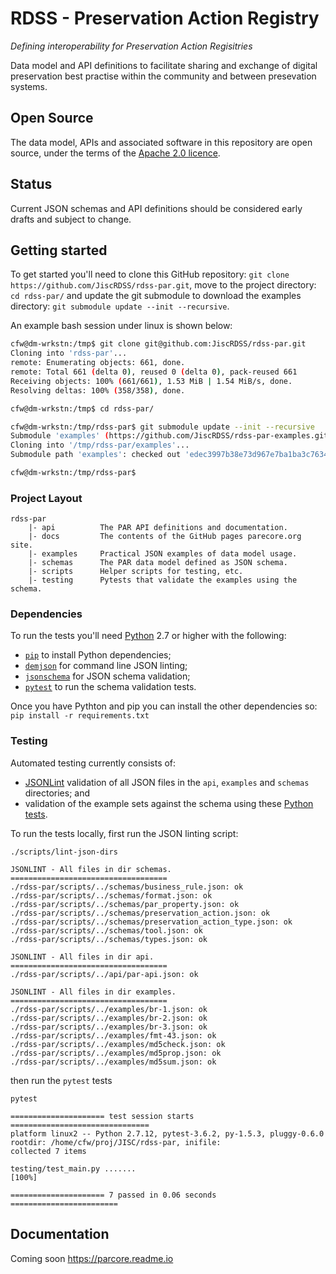 # RDSS - Preservation Action Registry
*Defining interoperability for Preservation Action Regisitries*

Data model and API definitions to facilitate sharing and exchange of digital preservation best practise within the community and between presevation systems.

## Open Source
The data model, APIs and associated software in this repository are open source, under the terms of the [Apache 2.0 licence](LICENCE).

## Status
Current JSON schemas and API definitions should be considered early drafts and subject to change.

## Getting started
To get started you'll need to clone this GitHub repository:
`git clone https://github.com/JiscRDSS/rdss-par.git`, move to the project
directory: `cd rdss-par/` and update the git submodule to download the examples
directory: `git submodule update --init --recursive`.

An example bash session under linux is shown below:

```bash
cfw@dm-wrkstn:/tmp$ git clone git@github.com:JiscRDSS/rdss-par.git
Cloning into 'rdss-par'...
remote: Enumerating objects: 661, done.
remote: Total 661 (delta 0), reused 0 (delta 0), pack-reused 661
Receiving objects: 100% (661/661), 1.53 MiB | 1.54 MiB/s, done.
Resolving deltas: 100% (358/358), done.

cfw@dm-wrkstn:/tmp$ cd rdss-par/

cfw@dm-wrkstn:/tmp/rdss-par$ git submodule update --init --recursive
Submodule 'examples' (https://github.com/JiscRDSS/rdss-par-examples.git) registered for path 'examples'
Cloning into '/tmp/rdss-par/examples'...
Submodule path 'examples': checked out 'edec3997b38e73d967e7ba1ba3c76345e02097f0'

cfw@dm-wrkstn:/tmp/rdss-par$
```

### Project Layout
```
rdss-par
    |- api          The PAR API definitions and documentation.
    |- docs         The contents of the GitHub pages parecore.org site.
    |- examples     Practical JSON examples of data model usage.
    |- schemas      The PAR data model defined as JSON schema.
    |- scripts      Helper scripts for testing, etc.
    |- testing      Pytests that validate the examples using the schema.
```

### Dependencies
To run the tests you'll need [Python](https://www.python.org/) 2.7 or higher with the following:
- [`pip`](https://pypi.org/project/pip/) to install Python dependencies;
- [`demjson`](https://pypi.org/project/demjson/) for command line JSON linting;
- [`jsonschema`](https://pypi.org/project/jsonschema/) for JSON schema validation;
- [`pytest`](https://pypi.org/project/pytest/) to run the schema validation tests.

Once you have Pythton and pip you can install the other dependencies so: `pip install -r requirements.txt`

### Testing
Automated testing currently consists of:
- [JSONLint](https://jsonlint.com/) validation of all JSON files in the `api`, `examples` and `schemas` directories; and
- validation of the example sets against the schema using these [Python tests](testing/test_main.py).

To run the tests locally, first run the JSON linting script:
```shell
./scripts/lint-json-dirs

JSONLINT - All files in dir schemas.
===================================
./rdss-par/scripts/../schemas/business_rule.json: ok
./rdss-par/scripts/../schemas/format.json: ok
./rdss-par/scripts/../schemas/par_property.json: ok
./rdss-par/scripts/../schemas/preservation_action.json: ok
./rdss-par/scripts/../schemas/preservation_action_type.json: ok
./rdss-par/scripts/../schemas/tool.json: ok
./rdss-par/scripts/../schemas/types.json: ok

JSONLINT - All files in dir api.
===================================
./rdss-par/scripts/../api/par-api.json: ok

JSONLINT - All files in dir examples.
===================================
./rdss-par/scripts/../examples/br-1.json: ok
./rdss-par/scripts/../examples/br-2.json: ok
./rdss-par/scripts/../examples/br-3.json: ok
./rdss-par/scripts/../examples/fmt-43.json: ok
./rdss-par/scripts/../examples/md5check.json: ok
./rdss-par/scripts/../examples/md5prop.json: ok
./rdss-par/scripts/../examples/md5sum.json: ok

```
then run the `pytest` tests

```shell
pytest

===================== test session starts ===============================
platform linux2 -- Python 2.7.12, pytest-3.6.2, py-1.5.3, pluggy-0.6.0
rootdir: /home/cfw/proj/JISC/rdss-par, inifile:
collected 7 items

testing/test_main.py .......                                                                                                                                                           [100%]

===================== 7 passed in 0.06 seconds ========================
```
## Documentation
Coming soon https://parcore.readme.io
